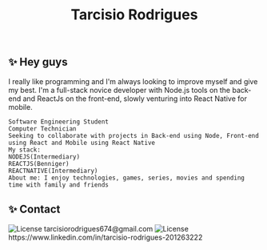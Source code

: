 <h1 align="center">Tarcisio Rodrigues</h1>

<br>

## ✨ Hey guys

I really like programming and I'm always looking to improve myself and give my best. I'm a full-stack novice developer with Node.js tools on the back-end and ReactJs on the front-end, slowly venturing into React Native for mobile.

    Software Engineering Student
    Computer Technician
    Seeking to collaborate with projects in Back-end using Node, Front-end using React and Mobile using React Native
    My stack:
    NODEJS(Intermediary)
    REACTJS(Benniger)
    REACTNATIVE(Intermediary)
    About me: I enjoy technologies, games, series, movies and spending time with family and friends


## ✨ Contact
<img alt="License" src="https://img.shields.io/badge/Gmail-D14836?style=for-the-badge&logo=gmail&logoColor=white">
<a >
tarcisiorodrigues674@gmail.com
</a>
<img alt="License" src=https://img.shields.io/badge/LinkedIn-0077B5?style=for-the-badge&logo=linkedin&logoColor=white>
<a >
https://www.linkedin.com/in/tarcisio-rodrigues-201263222
</a>

